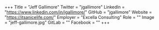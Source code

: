 +++
Title = "Jeff Gallimore"
Twitter = "jgallimore"
LinkedIn = "https://www.linkedin.com/in/jgallimore/"
GitHub = "jgallimore"
Website = "https://itsanicelife.com/"
Employer = "Excella Consulting"
Role = ""
Image = "jeff-gallimore.jpg"
GitLab = ""
Facebook = ""
+++
